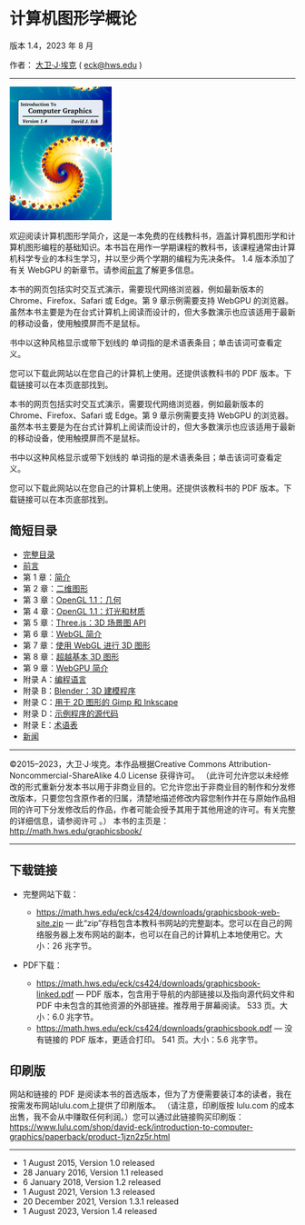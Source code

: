 # 计算机图形学概论

版本 1.4，2023 年 8 月

作者：  [大卫·J·埃克](http://math.hws.edu/eck/)  ( <eck@hws.edu> )

----

![graphicstext-cover](../en/resource/graphicstext-cover-180x235.png)

欢迎阅读计算机图形学简介，这是一本免费的在线教科书，涵盖计算机图形学和计算机图形编程的基础知识。本书旨在用作一学期课程的教科书，该课程通常由计算机科学专业的本科生学习，并以至少两个学期的编程为先决条件。 1.4 版本添加了有关 WebGPU 的新章节。请参阅[前言](../cn/preface/)了解更多信息。

本书的网页包括实时交互式演示，需要现代网络浏览器，例如最新版本的 Chrome、Firefox、Safari 或 Edge。第 9 章示例需要支持 WebGPU 的浏览器。虽然本书主要是为在台式计算机上阅读而设计的，但大多数演示也应该适用于最新的移动设备，使用触摸屏而不是鼠标。

书中以这种风格显示或带下划线的 单词指的是术语表条目；单击该词可查看定义。

您可以下载此网站以在您自己的计算机上使用。还提供该教科书的 PDF 版本。下载链接可以在本页底部找到。

本书的网页包括实时交互式演示，需要现代网络浏览器，例如最新版本的 Chrome、Firefox、Safari 或 Edge。第 9 章示例需要支持 WebGPU 的浏览器。虽然本书主要是为在台式计算机上阅读而设计的，但大多数演示也应该适用于最新的移动设备，使用触摸屏而不是鼠标。

书中以这种风格显示或带下划线的 单词指的是术语表条目；单击该词可查看定义。

您可以下载此网站以在您自己的计算机上使用。还提供该教科书的 PDF 版本。下载链接可以在本页底部找到。

## 简短目录

- [完整目录](./contents-with-subsections/)
- [前言](./preface/)
- 第 1 章：[简介](./c1/index.md)
- 第 2 章：[二维图形](./c2/index.md)
- 第 3 章：[OpenGL 1.1：几何](./c3/index.md)
- 第 4 章：[OpenGL 1.1：灯光和材质](./c4/index.md)
- 第 5 章：[Three.js：3D 场景图 API](./c5/index.md)
- 第 6 章：[WebGL 简介](./c6/index.md)
- 第 7 章：[使用 WebGL 进行 3D 图形](./c7/index.md)
- 第 8 章：[超越基本 3D 图形](./c8/index.md)
- 第 9 章：[WebGPU 简介](./c9/index.md)
- 附录 A：[编程语言](./a1/index.md)
- 附录 B：[Blender：3D 建模程序](./a2/index.md)
- 附录 C：[用于 2D 图形的 Gimp 和 Inkscape](./a3/index.md)
- 附录 D：[示例程序的源代码](./source/index.md)
- 附录 E：[术语表](./glossary/index.md)
- [新闻](./news/index.md)

----

©2015–2023，大卫·J·埃克。本作品根据Creative Commons Attribution-Noncommercial-ShareAlike 4.0 License
获得许可。 （此许可允许您以未经修改的形式重新分发本书以用于非商业目的。它允许您出于非商业目的制作和分发修改版本，只要您包含原作者的归属，清楚地描述修改内容您制作并在与原始作品相同的许可下分发修改后的作品，作者可能会授予其用于其他用途的许可。有关完整的详细信息，请参阅许可 。） 本书的主页是： <http://math.hws.edu/graphicsbook/>

----

## 下载链接

- 完整网站下载：

    - <https://math.hws.edu/eck/cs424/downloads/graphicsbook-web-site.zip> — 此“zip”存档包含本教科书网站的完整副本。您可以在自己的网络服务器上发布网站的副本，也可以在自己的计算机上本地使用它。大小：26 兆字节。

- PDF下载：

    - <https://math.hws.edu/eck/cs424/downloads/graphicsbook-linked.pdf> — PDF 版本，包含用于导航的内部链接以及指向源代码文件和 PDF 中未包含的其他资源的外部链接。推荐用于屏幕阅读。 533 页。大小：6.0 兆字节。
    - <https://math.hws.edu/eck/cs424/downloads/graphicsbook.pdf> — 没有链接的 PDF 版本，更适合打印。 541 页。大小：5.6 兆字节。

## 印刷版

网站和链接的 PDF 是阅读本书的首选版本，但为了方便需要装订本的读者，我在按需发布网站lulu.com上提供了印刷版本。 （请注意，印刷版按 lulu.com 的成本出售，我不会从中赚取任何利润。）您可以通过此链接购买印刷版：<https://www.lulu.com/shop/david-eck/introduction-to-computer-graphics/paperback/product-1jzn2z5r.html>

----

- 1 August 2015, Version 1.0 released
- 28 January 2016, Version 1.1 released
- 6 January 2018, Version 1.2 released
- 1 August 2021, Version 1.3 released
- 20 December 2021, Version 1.3.1 released
- 1 August 2023, Version 1.4 released
